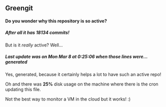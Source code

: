 ## Greengit

#### Do you wonder why this repository is so active?

##### After all it has 18134 commits!

But is it *really* active? Well...

##### Last update was on Mon Mar 8 at 0:25:06 when those lines were... generated

Yes, generated, because it certainly helps a lot to have such an active repo!

Oh and there was **25%** disk usage on the machine
where there is the cron updating this file.

Not the best way to monitor a VM in the cloud but it works! :)
